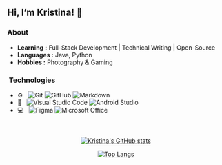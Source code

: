 ## Hi, I’m Kristina! 👋 





### About

-  **Learning :** Full-Stack Development | Technical Writing | Open-Source	
-  **Languages :** Java, Python
-  **Hobbies :** Photography & Gaming


<h3>&nbsp;Technologies</h3>

- ⚙️ &nbsp;
  ![Git](https://img.shields.io/badge/-Git-333333?style=flat&logo=git&logoColor=white)
  ![GitHub](https://img.shields.io/badge/-GitHub-333333?style=flat&logo=github)
  ![Markdown](https://img.shields.io/badge/-Markdown-333333?style=flat&logo=markdown)
- 🔧 &nbsp;
  ![Visual Studio Code](https://img.shields.io/badge/-Visual%20Studio%20Code-333333?style=flat&logo=visual-studio-code&logoColor=white)
  ![Android Studio](https://img.shields.io/badge/-Android%20Studio-333333?style=flat&logo=android-studio&logoColor=white)
- 💻 &nbsp;
  ![Figma](https://img.shields.io/badge/-Figma-333333?style=flat&logo=figma&logoColor=white)
  ![Microsoft Office](https://img.shields.io/badge/-Microsoft_Office-333333?style=flat&logo=microsoft-office&logoColor=white)
 
<br>
<br>

<div align = center
     
[![Kristina's GitHub stats](https://github-readme-stats.vercel.app/api?username=kristinamancini&hide=stars&count_private=true&show_icons=true)](https://github.com/kristinamancini/github-readme-stats) 
            
[![Top Langs](https://github-readme-stats.vercel.app/api/top-langs/?username=kristinamancini&hide=css,kotlin&layout=compact)](https://github.com/kristinamancini/github-readme-stats)

</div>

<!-- <br> -->

<!--- 💻 &nbsp;
  ![Java](https://img.shields.io/badge/-Java-333333?style=flat&logo=java)
  ![Python](https://img.shields.io/badge/-Python-333333?style=flat&logo=python)-->
  
<!--![visitors](https://visitor-badge.glitch.me/badge?page_id=kristinamancini.visitor-badge)-->
<!--[![](https://img.shields.io/badge/LinkedIn-kristinamancini-blue)](https://www.linkedin.com/in/kristina-mancini/)
-->

<!---
kristinamancini/kristinamancini is a ✨ special ✨ repository because its `README.md` (this file) appears on your GitHub profile.
You can click the Preview link to take a look at your changes.
--->
